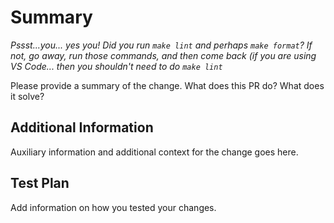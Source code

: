 # Summary

*Pssst...you... yes you! Did you run `make lint` and perhaps `make format`? If not, go away, run those commands, and then come back (if you are using VS Code... then you shouldn't need to do `make lint`*

Please provide a summary of the change. What does this PR do? What does it solve?

## Additional Information

Auxiliary information and additional context for the change goes here.

## Test Plan

Add information on how you tested your changes.

